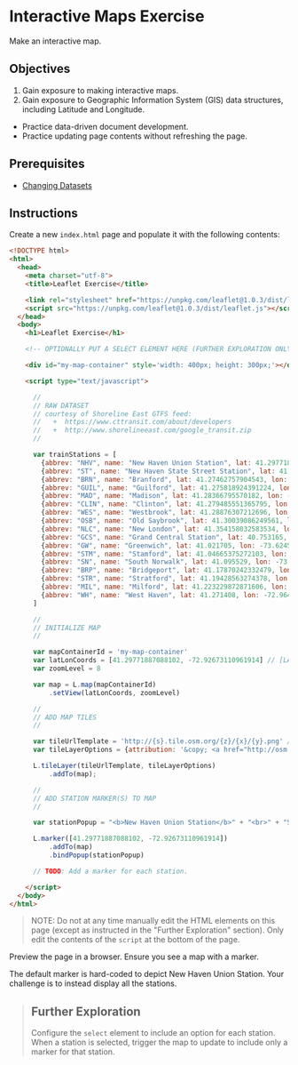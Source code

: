 # Interactive Maps Exercise

Make an interactive map.

## Objectives

  1. Gain exposure to making interactive maps.
  1. Gain exposure to Geographic Information System (GIS) data structures, including Latitude and Longitude.
  * Practice data-driven document development.
  * Practice updating page contents without refreshing the page.

## Prerequisites

  + [Changing Datasets](/exercises/data-driven-documents/changing-datasets.md)

## Instructions

Create a new `index.html` page and populate it with the following contents:

```` html
<!DOCTYPE html>
<html>
  <head>
    <meta charset="utf-8">
    <title>Leaflet Exercise</title>

    <link rel="stylesheet" href="https://unpkg.com/leaflet@1.0.3/dist/leaflet.css" />
    <script src="https://unpkg.com/leaflet@1.0.3/dist/leaflet.js"></script>
  </head>
  <body>
    <h1>Leaflet Exercise</h1>

    <!-- OPTIONALLY PUT A SELECT ELEMENT HERE (FURTHER EXPLORATION ONLY) -->

    <div id="my-map-container" style='width: 400px; height: 300px;'></div>

    <script type="text/javascript">

      //
      // RAW DATASET
      // courtesy of Shoreline East GTFS feed:
      //   +  https://www.cttransit.com/about/developers
      //   +  http://www.shorelineeast.com/google_transit.zip
      //

      var trainStations = [
        {abbrev: "NHV", name: "New Haven Union Station", lat: 41.29771887088102, lon: -72.92673110961914, url: "http://www.shorelineeast.com/service_info/stations/nh_u.php"},
        {abbrev: "ST", name: "New Haven State Street Station", lat: 41.3049849812806, lon: -72.92176365852356, url: "http://www.shorelineeast.com/service_info/stations/nh_s.php"},
        {abbrev: "BRN", name: "Branford", lat: 41.27462757904543, lon: -72.81724601984024, url: "http://www.shorelineeast.com/service_info/stations/branford.php"},
        {abbrev: "GUIL", name: "Guilford", lat: 41.275818924391224, lon: -72.6736432313919, url: "http://www.shorelineeast.com/service_info/stations/guilford.php"},
        {abbrev: "MAD", name: "Madison", lat: 41.28366795570182, lon: -72.59953916072845, url: "http://www.shorelineeast.com/service_info/stations/madison.php"},
        {abbrev: "CLIN", name: "Clinton", lat: 41.279485551365795, lon: -72.52829968929291, url: "http://www.shorelineeast.com/service_info/stations/clinton.php"},
        {abbrev: "WES", name: "Westbrook", lat: 41.28876307212696, lon: -72.44840204715729, url: "http://www.shorelineeast.com/service_info/stations/westbrook.php"},
        {abbrev: "OSB", name: "Old Saybrook", lat: 41.30039086249561, lon: -72.37682461738586, url: "http://www.shorelineeast.com/service_info/stations/old_saybrook.php"},
        {abbrev: "NLC", name: "New London", lat: 41.354158032583534, lon: -72.0930764079094, url: "http://www.shorelineeast.com/service_info/stations/new_london.php"},
        {abbrev: "GCS", name: "Grand Central Station", lat: 40.753165, lon: -73.977379, url: "http://as0.mta.info/mnr/stations/station_detail.cfm"},
        {abbrev: "GW", name: "Greenwich", lat: 41.021705, lon: -73.624597, url: "http://as0.mta.info/mnr/stations/station_detail.cfm"},
        {abbrev: "STM", name: "Stamford", lat: 41.04665375272103, lon: -73.54284524917603, url: "http://as0.mta.info/mnr/stations/station_detail.cfm?key=226"},
        {abbrev: "SN", name: "South Norwalk", lat: 41.095529, lon: -73.421803, url: "http://as0.mta.info/mnr/stations/station_detail.cfm"},
        {abbrev: "BRP", name: "Bridgeport", lat: 41.17870242332479, lon: -73.18707704544067, url: "http://as0.mta.info/mnr/stations/station_detail.cfm?key=246"},
        {abbrev: "STR", name: "Stratford", lat: 41.19428563274378, lon: -73.13156604766846, url: "http://as0.mta.info/mnr/stations/station_detail.cfm?key=248"},
        {abbrev: "MIL", name: "Milford", lat: 41.223229872871606, lon: -73.05766582489014, url: "http://as0.mta.info/mnr/stations/station_detail.cfm?key=250"},
        {abbrev: "WH", name: "West Haven", lat: 41.271408, lon: -72.964722, url: "http://as0.mta.info/mnr/stations/station_detail.cfm?key=251"}
      ]

      //
      // INITIALIZE MAP
      //

      var mapContainerId = 'my-map-container'
      var latLonCoords = [41.29771887088102, -72.92673110961914] // [LAT, LON]
      var zoomLevel = 8

      var map = L.map(mapContainerId)
          .setView(latLonCoords, zoomLevel)

      //
      // ADD MAP TILES
      //

      var tileUrlTemplate = 'http://{s}.tile.osm.org/{z}/{x}/{y}.png' // just use this. don't worry about what it means
      var tileLayerOptions = {attribution: '&copy; <a href="http://osm.org/copyright">OpenStreetMap</a> contributors'} // just keep this

      L.tileLayer(tileUrlTemplate, tileLayerOptions)
          .addTo(map);

      //
      // ADD STATION MARKER(S) TO MAP
      //

      var stationPopup = "<b>New Haven Union Station</b>" + "<br>" + "Some content or context here. Maybe a clickable URL! Go crazy."

      L.marker([41.29771887088102, -72.92673110961914])
          .addTo(map)
          .bindPopup(stationPopup)

      // TODO: Add a marker for each station.

    </script>
  </body>
</html>
````

> NOTE: Do not at any time manually edit the HTML elements on this page (except as instructed in the "Further Exploration" section). Only edit the contents of the `script` at the bottom of the page.

Preview the page in a browser. Ensure you see a map with a marker.

The default marker is hard-coded to depict New Haven Union Station. Your challenge is to instead display all the stations.

> ## Further Exploration
>
> Configure the `select` element to include an option for each station. When a station is selected, trigger the map to update to include only a marker for that station.
